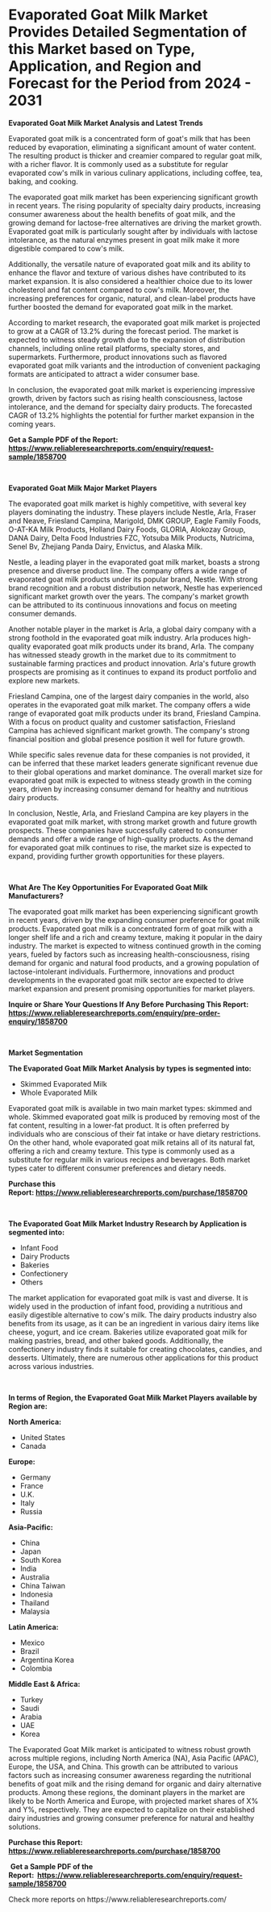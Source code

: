 <p><h1>Evaporated Goat Milk Market Provides Detailed Segmentation of this Market based on Type, Application, and Region and Forecast for the Period from 2024 - 2031</h1></p><p><strong>Evaporated Goat Milk Market Analysis and Latest Trends</strong></p>
<p><p>Evaporated goat milk is a concentrated form of goat's milk that has been reduced by evaporation, eliminating a significant amount of water content. The resulting product is thicker and creamier compared to regular goat milk, with a richer flavor. It is commonly used as a substitute for regular evaporated cow's milk in various culinary applications, including coffee, tea, baking, and cooking.</p><p>The evaporated goat milk market has been experiencing significant growth in recent years. The rising popularity of specialty dairy products, increasing consumer awareness about the health benefits of goat milk, and the growing demand for lactose-free alternatives are driving the market growth. Evaporated goat milk is particularly sought after by individuals with lactose intolerance, as the natural enzymes present in goat milk make it more digestible compared to cow's milk.</p><p>Additionally, the versatile nature of evaporated goat milk and its ability to enhance the flavor and texture of various dishes have contributed to its market expansion. It is also considered a healthier choice due to its lower cholesterol and fat content compared to cow's milk. Moreover, the increasing preferences for organic, natural, and clean-label products have further boosted the demand for evaporated goat milk in the market.</p><p>According to market research, the evaporated goat milk market is projected to grow at a CAGR of 13.2% during the forecast period. The market is expected to witness steady growth due to the expansion of distribution channels, including online retail platforms, specialty stores, and supermarkets. Furthermore, product innovations such as flavored evaporated goat milk variants and the introduction of convenient packaging formats are anticipated to attract a wider consumer base.</p><p>In conclusion, the evaporated goat milk market is experiencing impressive growth, driven by factors such as rising health consciousness, lactose intolerance, and the demand for specialty dairy products. The forecasted CAGR of 13.2% highlights the potential for further market expansion in the coming years.</p></p>
<p><strong>Get a Sample PDF of the Report:&nbsp; <a href="https://www.reliableresearchreports.com/enquiry/request-sample/1858700">https://www.reliableresearchreports.com/enquiry/request-sample/1858700</a></strong></p>
<p>&nbsp;</p>
<p><strong>Evaporated Goat Milk Major Market Players</strong></p>
<p><p>The evaporated goat milk market is highly competitive, with several key players dominating the industry. These players include Nestle, Arla, Fraser and Neave, Friesland Campina, Marigold, DMK GROUP, Eagle Family Foods, O-AT-KA Milk Products, Holland Dairy Foods, GLORIA, Alokozay Group, DANA Dairy, Delta Food Industries FZC, Yotsuba Milk Products, Nutricima, Senel Bv, Zhejiang Panda Dairy, Envictus, and Alaska Milk.</p><p>Nestle, a leading player in the evaporated goat milk market, boasts a strong presence and diverse product line. The company offers a wide range of evaporated goat milk products under its popular brand, Nestle. With strong brand recognition and a robust distribution network, Nestle has experienced significant market growth over the years. The company's market growth can be attributed to its continuous innovations and focus on meeting consumer demands.</p><p>Another notable player in the market is Arla, a global dairy company with a strong foothold in the evaporated goat milk industry. Arla produces high-quality evaporated goat milk products under its brand, Arla. The company has witnessed steady growth in the market due to its commitment to sustainable farming practices and product innovation. Arla's future growth prospects are promising as it continues to expand its product portfolio and explore new markets.</p><p>Friesland Campina, one of the largest dairy companies in the world, also operates in the evaporated goat milk market. The company offers a wide range of evaporated goat milk products under its brand, Friesland Campina. With a focus on product quality and customer satisfaction, Friesland Campina has achieved significant market growth. The company's strong financial position and global presence position it well for future growth.</p><p>While specific sales revenue data for these companies is not provided, it can be inferred that these market leaders generate significant revenue due to their global operations and market dominance. The overall market size for evaporated goat milk is expected to witness steady growth in the coming years, driven by increasing consumer demand for healthy and nutritious dairy products.</p><p>In conclusion, Nestle, Arla, and Friesland Campina are key players in the evaporated goat milk market, with strong market growth and future growth prospects. These companies have successfully catered to consumer demands and offer a wide range of high-quality products. As the demand for evaporated goat milk continues to rise, the market size is expected to expand, providing further growth opportunities for these players.</p></p>
<p>&nbsp;</p>
<p><strong>What Are The Key Opportunities For Evaporated Goat Milk Manufacturers?</strong></p>
<p><p>The evaporated goat milk market has been experiencing significant growth in recent years, driven by the expanding consumer preference for goat milk products. Evaporated goat milk is a concentrated form of goat milk with a longer shelf life and a rich and creamy texture, making it popular in the dairy industry. The market is expected to witness continued growth in the coming years, fueled by factors such as increasing health-consciousness, rising demand for organic and natural food products, and a growing population of lactose-intolerant individuals. Furthermore, innovations and product developments in the evaporated goat milk sector are expected to drive market expansion and present promising opportunities for market players.</p></p>
<p><strong>Inquire or Share Your Questions If Any Before Purchasing This Report: <a href="https://www.reliableresearchreports.com/enquiry/pre-order-enquiry/1858700">https://www.reliableresearchreports.com/enquiry/pre-order-enquiry/1858700</a></strong></p>
<p>&nbsp;</p>
<p><strong>Market Segmentation</strong></p>
<p><strong>The Evaporated Goat Milk Market Analysis by types is segmented into:</strong></p>
<p><ul><li>Skimmed Evaporated Milk</li><li>Whole Evaporated Milk</li></ul></p>
<p><p>Evaporated goat milk is available in two main market types: skimmed and whole. Skimmed evaporated goat milk is produced by removing most of the fat content, resulting in a lower-fat product. It is often preferred by individuals who are conscious of their fat intake or have dietary restrictions. On the other hand, whole evaporated goat milk retains all of its natural fat, offering a rich and creamy texture. This type is commonly used as a substitute for regular milk in various recipes and beverages. Both market types cater to different consumer preferences and dietary needs.</p></p>
<p><strong>Purchase this Report:&nbsp;<a href="https://www.reliableresearchreports.com/purchase/1858700">https://www.reliableresearchreports.com/purchase/1858700</a></strong></p>
<p>&nbsp;</p>
<p><strong>The Evaporated Goat Milk Market Industry Research by Application is segmented into:</strong></p>
<p><ul><li>Infant Food</li><li>Dairy Products</li><li>Bakeries</li><li>Confectionery</li><li>Others</li></ul></p>
<p><p>The market application for evaporated goat milk is vast and diverse. It is widely used in the production of infant food, providing a nutritious and easily digestible alternative to cow's milk. The dairy products industry also benefits from its usage, as it can be an ingredient in various dairy items like cheese, yogurt, and ice cream. Bakeries utilize evaporated goat milk for making pastries, bread, and other baked goods. Additionally, the confectionery industry finds it suitable for creating chocolates, candies, and desserts. Ultimately, there are numerous other applications for this product across various industries.</p></p>
<p>&nbsp;</p>
<p><strong>In terms of Region, the Evaporated Goat Milk Market Players available by Region are:</strong></p>
<p>
    <p> <strong> North America: </strong>
        <ul>
            <li>United States</li>
            <li>Canada</li>
        </ul>
        </p> 
    <p> <strong> Europe: </strong>
        <ul>
            <li>Germany</li>
            <li>France</li>
            <li>U.K.</li>
            <li>Italy</li>
            <li>Russia</li>
        </ul>
        </p> 
    <p> <strong> Asia-Pacific: </strong>
        <ul>
            <li>China</li>
            <li>Japan</li>
            <li>South Korea</li>
            <li>India</li>
            <li>Australia</li>
            <li>China Taiwan</li>
            <li>Indonesia</li>
            <li>Thailand</li>
            <li>Malaysia</li>
        </ul>
        </p> 
    <p> <strong> Latin America: </strong>
        <ul>
            <li>Mexico</li>
            <li>Brazil</li>
            <li>Argentina Korea</li>
            <li>Colombia</li>
        </ul>
        </p> 
    <p> <strong> Middle East & Africa: </strong>
        <ul>
            <li>Turkey</li>
            <li>Saudi</li>
            <li>Arabia</li>
            <li>UAE</li>
            <li>Korea</li>
        </ul>
    </p>
    </p>
<p><p>The Evaporated Goat Milk market is anticipated to witness robust growth across multiple regions, including North America (NA), Asia Pacific (APAC), Europe, the USA, and China. This growth can be attributed to various factors such as increasing consumer awareness regarding the nutritional benefits of goat milk and the rising demand for organic and dairy alternative products. Among these regions, the dominant players in the market are likely to be North America and Europe, with projected market shares of X% and Y%, respectively. They are expected to capitalize on their established dairy industries and growing consumer preference for natural and healthy solutions.</p></p>
<p><strong>Purchase this Report: <a href="https://www.reliableresearchreports.com/purchase/1858700">https://www.reliableresearchreports.com/purchase/1858700</a></strong></p>
<p>&nbsp;<strong>Get a Sample PDF of the Report:&nbsp;&nbsp;<a href="https://www.reliableresearchreports.com/enquiry/request-sample/1858700">https://www.reliableresearchreports.com/enquiry/request-sample/1858700</a></strong></p>
<p><strong></strong></p>
<p>Check more reports on https://www.reliableresearchreports.com/</p>